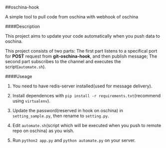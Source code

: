 ##oschina-hook

A simple tool to pull code from oschina with webhook of oschina


####Description

This project aims to update your code automatically when you push data to oschina.

This project consists of two parts: The first part listens to a specifical port for **POST** request from
**git-oschina-hook**, and then publish message; The second part subscribes to the channel and executes 
the script(`automate.sh`).


####Useage

1. You need to have redis-server installed(used for message delivery).

2. Install dependences with `pip install -r requirements.txt`(recommend using `virtualenv`).

3. Update the password(reserved in hook on oschina) in `setting_sample.py`, then rename to `setting.py`.

4. Edit `automate.sh`(script which will be executed when you push to remote repo on oschina) as you wish.

5. Run `python2 app.py` and `python automate.py` on your server.
